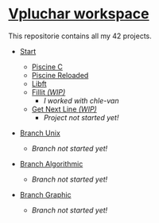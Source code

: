 # [Vpluchar workspace](https://github.com/kiezmor/42BLBLBLBLBLBLBLBL)

This repositorie contains all my 42 projects.
* [Start](start)
	* [Piscine C](start/42piscinec)
	* [Piscine Reloaded](start/piscineR)
	* [Libft](start/libft)
	* [Fillit *(WIP)*](start/Fillit)
		* *I worked with chle-van*
	* [Get Next Line *(WIP)*](start/GNL)
		* *Project not started yet!*

* [Branch Unix](branch_unix)
	* *Branch not started yet!*

* [Branch Algorithmic](branch_algorithmic)
	* *Branch not started yet!*

* [Branch Graphic](branch_graphic)
	* *Branch not started yet!*